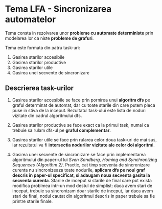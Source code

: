 # Tema LFA - Sincronizarea automatelor

Tema consta in rezolvarea unor **probleme cu automate deterministe** prin
modelarea lor ca niste **probleme de grafuri**.

Tema este formata din patru task-uri:

1. Gasirea starilor accesibile
2. Gasirea starilor productive
3. Gasirea starilor utile
4. Gasirea unei secvente de sincronizare

## Descrierea task-urilor

1. Gasirea starilor accesibile se face prin pornirea unui **algoritm dfs**
pe graful determinat de automat, dar cu toate starile din care putem pleca
puse in stiva de la inceput. Rezultatul task-ului este lista de noduri
vizitate din cadrul algoritmului dfs.

2. Gasirea starilor productive se face exact ca la primul task, numai
ca trebuie sa rulam dfs-ul pe **graful complementar**.

3. Gasirea starilor utile se face prin rularea celor doua task-uri de mai
sus, iar rezultatul va fi **intersectia nodurilor vizitate ale celor doi
algoritmi**.

4. Gasirea unei secvente de sincronizare se face prin implementarea
algoritmului din paper-ul lui *Sven Sandberg, Homing and Synchronizing
Sequences (Algorithm 2)*. Practic, cat timp secventa de
sincronizare curenta nu sincronizeaza toate nodurile, **aplicam dfs
pe noul graf descris in paper-ul specificat, si adaugam noua secventa
gasita la secventa curenta**. Starile de inceput si starile de final
care pot exista modifica problmea intr-un mod destul de simplist:
daca avem stari de inceput, trebuie sa sincronizam doar starile
de inceput, iar daca avem stari de final, nodul cautat din algoritmul
descris in paper trebuie sa fie printre starile finale.
